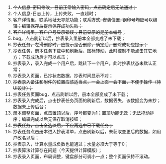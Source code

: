 1. ~~个人信息-密码修改，目前正常输入密码，点击确定后无法通过；~~
2. 个人信息-日志上传，上传失败，一直超时；
3. 客户详情里，联系地址无导航功能；~~联系方式. 安装位置. 钢印号均应可以编辑；编辑保存后提示保存成功失败；~~
4. ~~客户详情里，客户户号显示错误；目前显示的是册本编号~~；
5. bug，点击刷新以后，抄表录入里册本全部变成了未下载；
6. ~~抄表任务，左滑删除时，应提示是否删除，确定后，删除成功应提示；~~
7. 抄表任务，册本任务下载中和刷新后，图标转动，此时控制不能点击其它地方；下载成功后才可以点击；
8. 抄表录入，录入完成一个用户后，跳转下一个用户，此时抄表状态未默认正常；
9. 抄表录入页面，已抄状态数据，抄表时间显示不对；
10. ~~抄表录入备注和附件的位置应该适当点，一会上面一会下面，不便于操作（待UI设计）；~~
11. 抄表任务页面bug，点击刷新以后，册本全部变成了未下载；
12. 抄表录入完成后，点击抄表任务页面的刷新后，数据丢失，该数据变为未抄；数据未上传后台；
13. 册本调整页面，点击置顶以后，序号都变为1；置顶功能无效；无法拖动排序；编辑完成以后无保存取消按钮；
14. ~~抄表任务，点击全选以后，不应再选中已下载任务；~~
15. 抄表任务点击册本进入抄表清单，点击刷新以后，未获取变更后的数据，如用户改名以后；
16. 抄表录入，计算水量成负数也能通过；水量必须大于等于0；
17. 抄表算法计算存在问题（今天提供计算模版）；
18. 抄表录入页面，布局调整，键盘部分可调小一点；整个页面保持不滚动。
